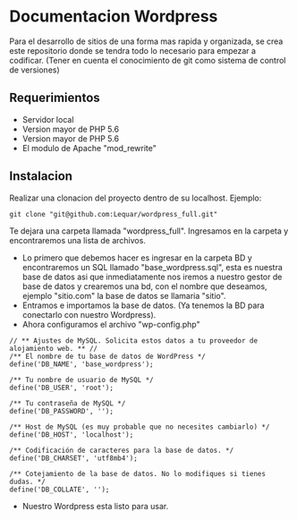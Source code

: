 # Documentacion Wordpress

Para el desarrollo de sitios de una forma mas rapida y organizada, se crea este repositorio donde se tendra todo lo necesario para empezar a codificar.
(Tener en cuenta el conocimiento de git como sistema de control de versiones)

## Requerimientos
- Servidor local
- Version mayor de PHP 5.6 
- Version mayor de PHP 5.6 
- El modulo de Apache "mod_rewrite"

## Instalacion

Realizar una clonacion del proyecto dentro de su localhost. Ejemplo:
```shell
git clone "git@github.com:Lequar/wordpress_full.git"
```
Te dejara una carpeta llamada "wordpress_full".
Ingresamos en la carpeta y encontraremos una lista de archivos.

- Lo primero que debemos hacer es ingresar en la carpeta BD
y encontraremos un SQL llamado "base_wordpress.sql", esta es nuestra base de datos asi que inmediatamente nos iremos a nuestro gestor de base de datos y crearemos una bd, con el nombre que deseamos, ejemplo "sitio.com" la base de datos se llamaria "sitio".
- Entramos e importamos la base de datos. (Ya tenemos la BD para conectarlo con nuestro Wordpress).
- Ahora configuramos el archivo "wp-config.php"
```
// ** Ajustes de MySQL. Solicita estos datos a tu proveedor de alojamiento web. ** //
/** El nombre de tu base de datos de WordPress */
define('DB_NAME', 'base_wordpress');

/** Tu nombre de usuario de MySQL */
define('DB_USER', 'root');

/** Tu contraseña de MySQL */
define('DB_PASSWORD', '');

/** Host de MySQL (es muy probable que no necesites cambiarlo) */
define('DB_HOST', 'localhost');

/** Codificación de caracteres para la base de datos. */
define('DB_CHARSET', 'utf8mb4');

/** Cotejamiento de la base de datos. No lo modifiques si tienes dudas. */
define('DB_COLLATE', '');
```
- Nuestro Wordpress esta listo para usar.
